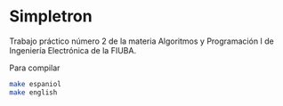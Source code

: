 # Simpletron

Trabajo práctico número 2 de la materia Algoritmos y Programación I de Ingeniería Electrónica de la FIUBA.

Para compilar
```bash
make espaniol
make english
```
